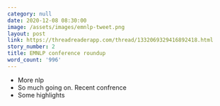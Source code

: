 ```yaml
---
category: null
date: 2020-12-08 08:30:00
image: /assets/images/emnlp-tweet.png
layout: post
link: https://threadreaderapp.com/thread/1332069329416892418.html
story_number: 2
title: EMNLP conference roundup
word_count: '996'
---
```


- More nlp
- So much going on. Recent confrence
- Some highlights